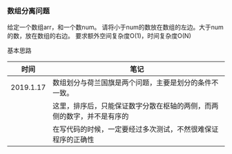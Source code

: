 ### 数组分离问题

给定一个数组arr，和一个数num。
请将小于num的数放在数组的左边。大于num的数，放在数组的右边。
要求额外空间复杂度O(1)，时间复杂度O(N)

 
基本思路

 时间 | 笔记 |
|---|---|
|2019.1.17|数组划分与荷兰国旗是两个问题，主要是划分的条件不一致。
|   |这里，排序后，只能保证数字分散在枢轴的两侧，而两侧的数字，并不是有序的|
|   |在写代码的时候，一定要经过多次测试，不然很难保证程序的正确性|
